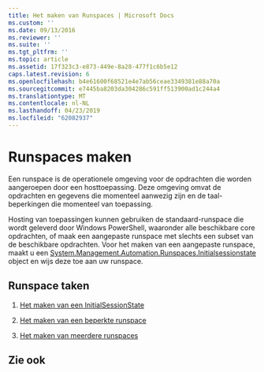 ```yaml
---
title: Het maken van Runspaces | Microsoft Docs
ms.custom: ''
ms.date: 09/13/2016
ms.reviewer: ''
ms.suite: ''
ms.tgt_pltfrm: ''
ms.topic: article
ms.assetid: 17f323c3-e873-449e-8a28-477f1c6b5e12
caps.latest.revision: 6
ms.openlocfilehash: b4e61600f68521e4e7ab56ceae3349381e88a70a
ms.sourcegitcommit: e7445ba8203da304286c591ff513900ad1c244a4
ms.translationtype: MT
ms.contentlocale: nl-NL
ms.lasthandoff: 04/23/2019
ms.locfileid: "62082937"
---
```

# <a name="creating-runspaces"></a>Runspaces maken

Een runspace is de operationele omgeving voor de opdrachten die worden aangeroepen door een hosttoepassing. Deze omgeving omvat de opdrachten en gegevens die momenteel aanwezig zijn en de taal-beperkingen die momenteel van toepassing.

 Hosting van toepassingen kunnen gebruiken de standaard-runspace die wordt geleverd door Windows PowerShell, waaronder alle beschikbare core opdrachten, of maak een aangepaste runspace met slechts een subset van de beschikbare opdrachten. Voor het maken van een aangepaste runspace, maakt u een [System.Management.Automation.Runspaces.Initialsessionstate](/dotnet/api/System.Management.Automation.Runspaces.InitialSessionState) object en wijs deze toe aan uw runspace.

## <a name="runspace-tasks"></a>Runspace taken

1. [Het maken van een InitialSessionState](./creating-an-initialsessionstate.md)

2. [Het maken van een beperkte runspace](./creating-a-constrained-runspace.md)

3. [Het maken van meerdere runspaces](./creating-multiple-runspaces.md)

## <a name="see-also"></a>Zie ook
